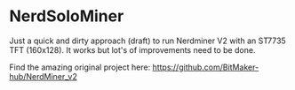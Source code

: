 # NerdSoloMiner

Just a quick and dirty approach (draft) to run Nerdminer V2 with an ST7735 TFT (160x128). It works but lot's of improvements need to be done.

Find the amazing original project here:
https://github.com/BitMaker-hub/NerdMiner_v2
